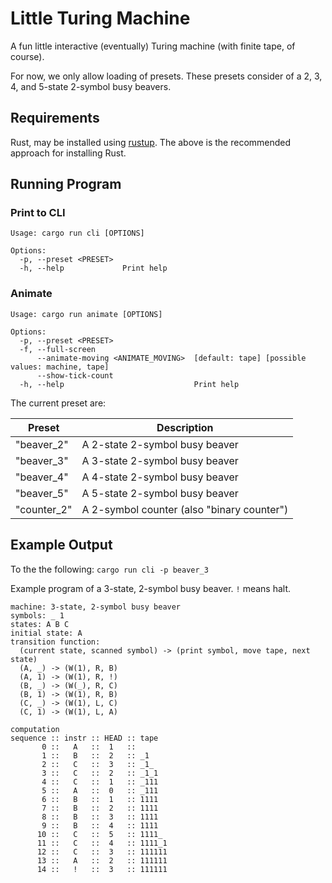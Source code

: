 # Little Turing Machine

A fun little interactive (eventually) Turing machine (with finite tape, of course).

For now, we only allow loading of presets.
These presets consider of a 2, 3, 4, and 5-state 2-symbol busy beavers.

## Requirements

Rust, may be installed using [rustup](https://www.rust-lang.org/tools/install).
The above is the recommended approach for installing Rust.

## Running Program

### Print to CLI

```
Usage: cargo run cli [OPTIONS]

Options:
  -p, --preset <PRESET>
  -h, --help             Print help
```

### Animate

```
Usage: cargo run animate [OPTIONS]

Options:
  -p, --preset <PRESET>
  -f, --full-screen
      --animate-moving <ANIMATE_MOVING>  [default: tape] [possible values: machine, tape]
      --show-tick-count
  -h, --help                             Print help
  ```

The current preset are:

Preset | Description
---|---
"beaver_2" | A 2-state 2-symbol busy beaver
"beaver_3" | A 3-state 2-symbol busy beaver
"beaver_4" | A 4-state 2-symbol busy beaver
"beaver_5" | A 5-state 2-symbol busy beaver
"counter_2" | A 2-symbol counter (also "binary counter")

## Example Output

To the the following: `cargo run cli -p beaver_3`

Example program of a 3-state, 2-symbol busy beaver.
`!` means halt.

```
machine: 3-state, 2-symbol busy beaver
symbols: _ 1
states: A B C
initial state: A
transition function:
  (current state, scanned symbol) -> (print symbol, move tape, next state)
  (A, _) -> (W(1), R, B)
  (A, 1) -> (W(1), R, !)
  (B, _) -> (W(_), R, C)
  (B, 1) -> (W(1), R, B)
  (C, _) -> (W(1), L, C)
  (C, 1) -> (W(1), L, A)

computation
sequence :: instr :: HEAD :: tape
       0 ::   A   ::  1   ::
       1 ::   B   ::  2   :: _1
       2 ::   C   ::  3   :: _1_
       3 ::   C   ::  2   :: _1_1
       4 ::   C   ::  1   :: _111
       5 ::   A   ::  0   :: _111
       6 ::   B   ::  1   :: 1111
       7 ::   B   ::  2   :: 1111
       8 ::   B   ::  3   :: 1111
       9 ::   B   ::  4   :: 1111
      10 ::   C   ::  5   :: 1111_
      11 ::   C   ::  4   :: 1111_1
      12 ::   C   ::  3   :: 111111
      13 ::   A   ::  2   :: 111111
      14 ::   !   ::  3   :: 111111
```
